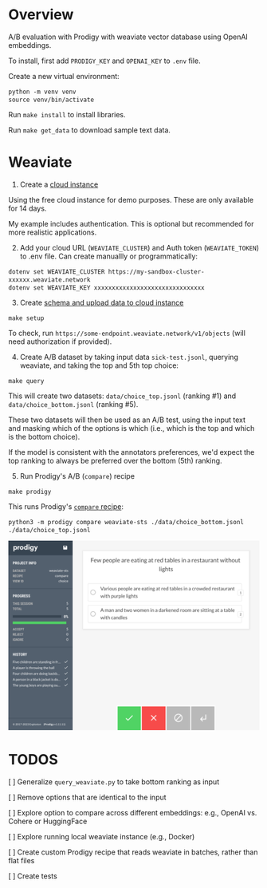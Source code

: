 # Overview

A/B evaluation with Prodigy with weaviate vector database using OpenAI embeddings.

To install, first add `PRODIGY_KEY` and `OPENAI_KEY` to `.env` file.

Create a new virtual environment:

```
python -m venv venv
source venv/bin/activate
```

Run `make install` to install libraries.

Run `make get_data` to download sample text data.

# Weaviate

1. Create a [cloud instance](https://weaviate.io/developers/wcs/quickstart)

Using the free cloud instance for demo purposes. These are only available for 14 days.

My example includes authentication. This is optional but recommended for more realistic applications.

2. Add your cloud URL (`WEAVIATE_CLUSTER`) and Auth token (`WEAVIATE_TOKEN`) to .env file. Can create manuallly or programmatically:

```
dotenv set WEAVIATE_CLUSTER https://my-sandbox-cluster-xxxxxx.weaviate.network
dotenv set WEAVIATE_KEY xxxxxxxxxxxxxxxxxxxxxxxxxxxxxxx
```
3. Create [schema and upload data to cloud instance](https://weaviate.io/developers/weaviate/tutorials/schema)

```
make setup
```

To check, run `https://some-endpoint.weaviate.network/v1/objects` (will need authorization if provided).

4. Create A/B dataset by taking input data `sick-test.jsonl`, querying weaviate, and taking the top and 5th top choice:

```
make query
```

This will create two datasets: `data/choice_top.jsonl` (ranking #1) and `data/choice_bottom.jsonl` (ranking #5).

These two datasets will then be used as an A/B test, using the input text and masking which of the options is which (i.e., which is the top and which is the bottom choice).

If the model is consistent with the annotators preferences, we'd expect the top ranking to always be preferred over the bottom (5th) ranking. 

5. Run Prodigy's A/B (`compare`) recipe

```
make prodigy
```

This runs Prodigy's [`compare` recipe](https://prodi.gy/docs/recipes#compare):

```
python3 -m prodigy compare weaviate-sts ./data/choice_bottom.jsonl ./data/choice_top.jsonl
```

![](img/prodigy-compare-example.png)

# TODOS

[ ] Generalize `query_weaviate.py` to take bottom ranking as input

[ ] Remove options that are identical to the input

[ ] Explore option to compare across different embeddings: e.g., OpenAI vs. Cohere or HuggingFace

[ ] Explore running local weaviate instance (e.g., Docker)

[ ] Create custom Prodigy recipe that reads weaviate in batches, rather than flat files

[ ] Create tests
